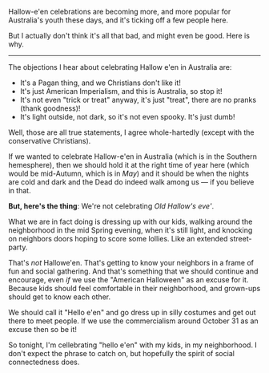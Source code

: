 <!--
.. title: Hello e'en in Australia
.. slug: helloeen
.. date: 2019-10-31 11:30:23 UTC+11:00
.. tags: family, traditions, opinion
.. category: 
.. link: 
.. description: Rationalising Halloween in Australia
.. type: text
-->

Hallow-e'en celebrations are becoming more, and more popular for Australia's youth these days, and it's ticking off a few people here.

But I actually don't think it's all that bad, and might even be good. Here is why.

<!-- TEASER_END -->
----

The objections I hear about celebrating Hallow e'en in Australia are:

 - It's a Pagan thing, and we Christians don't like it!
 - It's just American Imperialism, and this is Australia, so stop it!
 - It's not even "trick or treat" anyway, it's just "treat", there are no pranks (thank goodness)!
 - It's light outside, not dark, so it's not even spooky.  It's just dumb!

Well, those are all true statements, I agree whole-hartedly (except with the conservative Christians).

If we wanted to celebrate Hallow-e'en in Australia (which is in the Southern hemesphere), then we should hold it at the right time of year here (which would be mid-Autumn, which is in *May*) and it should be when the nights are cold and dark and the Dead do indeed walk among us &mdash; if you believe in that.

**But, here's the thing**:  We're not celebrating *Old Hallow's eve'*.

What we are in fact doing is dressing up with our kids, walking around the neighborhood in the mid Spring evening, when it's still light, and knocking on neighbors doors hoping to score some lollies. Like an extended street-party.

That's *not* Hallowe'en.  That's getting to know your neighbors in a frame of fun and social gathering.  And that's something that we should continue and encourage, even *if* we use the "American Halloween" as an excuse for it.  Because kids should feel comfortable in their neighborhood, and grown-ups should get to know each other.

We should call it "Hello e'en" and go dress up in silly costumes and get out there to meet people.  If we use the commercialism around October 31 as an excuse then so be it!

So tonight, I'm cellebrating "hello e'en" with my kids, in my neighborhood. I don't expect the phrase to catch on, but hopefully the spirit of social connectedness does.